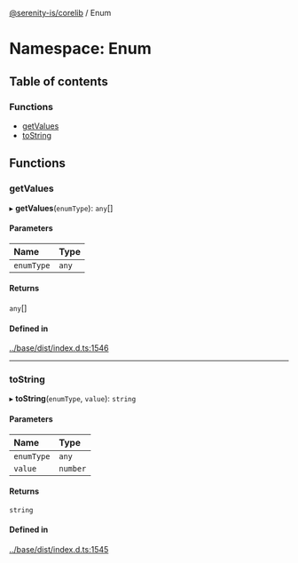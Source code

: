 [@serenity-is/corelib](../README.md) / Enum

# Namespace: Enum

## Table of contents

### Functions

- [getValues](Enum.md#getvalues)
- [toString](Enum.md#tostring)

## Functions

### getValues

▸ **getValues**(`enumType`): `any`[]

#### Parameters

| Name | Type |
| :------ | :------ |
| `enumType` | `any` |

#### Returns

`any`[]

#### Defined in

[../base/dist/index.d.ts:1546](https://github.com/serenity-is/serenity/blob/master/packages/base/dist/index.d.ts#L1546)

___

### toString

▸ **toString**(`enumType`, `value`): `string`

#### Parameters

| Name | Type |
| :------ | :------ |
| `enumType` | `any` |
| `value` | `number` |

#### Returns

`string`

#### Defined in

[../base/dist/index.d.ts:1545](https://github.com/serenity-is/serenity/blob/master/packages/base/dist/index.d.ts#L1545)
